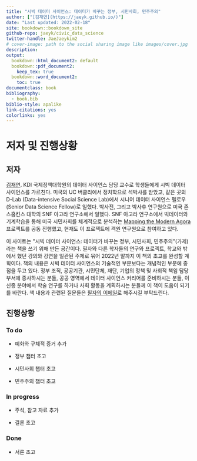 ```yaml
---
title: "시빅 데이터 사이언스: 데이터가 바꾸는 정부, 시민사회, 민주주의"
author: ["[김재연](https://jaeyk.github.io/)"]
date: "Last updated: 2022-02-18"
site: bookdown::bookdown_site
github-repo: jaeyk/civic_data_science
twitter-handle: JaeJaeykim2
# cover-image: path to the social sharing image like images/cover.jpg
description:
output:
  bookdown::html_document2: default
  bookdown::pdf_document2:
    keep_tex: true
  bookdown::word_document2:
    toc: true
documentclass: book
bibliography:
  - book.bib
biblio-style: apalike
link-citations: yes
colorlinks: yes
---
```


# 저자 및 진행상황

## 저자

[김재연](https://jaeyk.github.io/). KDI 국제정책대학원의 데이터 사이언스 담당 교수로 학생들에게 시빅 데이터 사이언스를 가르친다. 미국의 UC 버클리에서 정치학으로 석박사를 받았고, 같은 곳의 D-Lab (Data-intensive Social Science Lab)에서 시니어 데이터 사이언스 펠로우(Senior Data Science Fellow)로 일했다. 박사전, 그리고 박사후 연구원으로 미국 존스홉킨스 대학의 SNF 아고라 연구소에서 일했다. SNF 아고라 연구소에서 빅데이터와 기계학습을 통해 미국 시민사회를 체계적으로 분석하는 [Mapping the Modern Agora](https://snfagora.jhu.edu/project/mapping-the-modern-agora/) 프로젝트를 공동 진행했고, 현재도 이 프로젝트에 객원 연구원으로 참여하고 있다.

이 사이트는 "시빅 데이터 사이언스: 데이터가 바꾸는 정부, 시민사회, 민주주의"(가제)라는 책을 쓰기 위해 만든 공간이다. 필자와 다른 학자들의 연구와 프로젝트, 학교와 밖에서 했던 강의와 강연을 일관된 주제로 묶어 2022년 말까지 이 책의 초고를 완성할 계획이다. 책의 내용은 시빅 데이터 사이언스의 기술적인 부분보다는 개념적인 부분에 중점을 두고 있다. 정부 조직, 공공기관, 시민단체, 재단, 기업의 정책 및 사회적 책임 담당 부서에 종사하시는 분들, 공공 영역에서 데이터 사이언스 커리어를 준비하시는 분들, 이 신종 분야에서 학술 연구를 하거나 사회 활동을 계획하시는 분들께 이 책이 도움이 되기를 바란다. 책 내용과 관련된 질문들은 [필자의 이메일](jaeyeonkim@kdis.ac.kr)로 해주시길 부탁드린다.

## 진행상황

### To do

- 예화와 구체적 증거 추가

- 정부 챕터 초고

- 시민사회 챕터 초고

- 민주주의 챕터 초고

### In progress

- 주석, 참고 자료 추가

- 결론 초고

### Done

- 서론 초고
